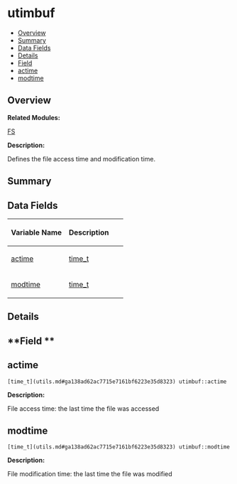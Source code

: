 # utimbuf<a name="EN-US_TOPIC_0000001055078189"></a>

-   [Overview](#section632455972165637)
-   [Summary](#section475755132165637)
-   [Data Fields](#pub-attribs)
-   [Details](#section1410956332165637)
-   [Field](#section1607560064165637)
-   [actime](#aa39cf0bad7eff4df6239528506a557df)
-   [modtime](#a7588ffe699a9eda52e94aa593bf7d6d8)

## **Overview**<a name="section632455972165637"></a>

**Related Modules:**

[FS](fs.md)

**Description:**

Defines the file access time and modification time. 

## **Summary**<a name="section475755132165637"></a>

## Data Fields<a name="pub-attribs"></a>

<a name="table1107249126165637"></a>
<table><thead align="left"><tr id="row2080209742165637"><th class="cellrowborder" valign="top" width="50%" id="mcps1.1.3.1.1"><p id="p104038599165637"><a name="p104038599165637"></a><a name="p104038599165637"></a>Variable Name</p>
</th>
<th class="cellrowborder" valign="top" width="50%" id="mcps1.1.3.1.2"><p id="p343412797165637"><a name="p343412797165637"></a><a name="p343412797165637"></a>Description</p>
</th>
</tr>
</thead>
<tbody><tr id="row657695184165637"><td class="cellrowborder" valign="top" width="50%" headers="mcps1.1.3.1.1 "><p id="p1099293866165637"><a name="p1099293866165637"></a><a name="p1099293866165637"></a><a href="utimbuf.md#aa39cf0bad7eff4df6239528506a557df">actime</a></p>
</td>
<td class="cellrowborder" valign="top" width="50%" headers="mcps1.1.3.1.2 "><p id="p1082962848165637"><a name="p1082962848165637"></a><a name="p1082962848165637"></a><a href="utils.md#ga138ad62ac7715e7161bf6223e35d8323">time_t</a> </p>
</td>
</tr>
<tr id="row1545752849165637"><td class="cellrowborder" valign="top" width="50%" headers="mcps1.1.3.1.1 "><p id="p1920442867165637"><a name="p1920442867165637"></a><a name="p1920442867165637"></a><a href="utimbuf.md#a7588ffe699a9eda52e94aa593bf7d6d8">modtime</a></p>
</td>
<td class="cellrowborder" valign="top" width="50%" headers="mcps1.1.3.1.2 "><p id="p1283302987165637"><a name="p1283302987165637"></a><a name="p1283302987165637"></a><a href="utils.md#ga138ad62ac7715e7161bf6223e35d8323">time_t</a> </p>
</td>
</tr>
</tbody>
</table>

## **Details**<a name="section1410956332165637"></a>

## **Field **<a name="section1607560064165637"></a>

## actime<a name="aa39cf0bad7eff4df6239528506a557df"></a>

```
[time_t](utils.md#ga138ad62ac7715e7161bf6223e35d8323) utimbuf::actime
```

 **Description:**

File access time: the last time the file was accessed 

## modtime<a name="a7588ffe699a9eda52e94aa593bf7d6d8"></a>

```
[time_t](utils.md#ga138ad62ac7715e7161bf6223e35d8323) utimbuf::modtime
```

 **Description:**

File modification time: the last time the file was modified 

